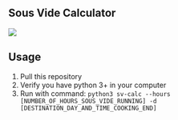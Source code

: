 ## Sous Vide Calculator
![](https://ae01.alicdn.com/kf/H574945a5e930411cabecd310a4db3f050/11L-Fit-Sous-Vide.jpg)
## Usage
  1. Pull this repository
  2. Verify you have python 3+ in your computer
  3. Run with command:
        `python3 sv-calc --hours [NUMBER_OF_HOURS_SOUS_VIDE_RUNNING] -d [DESTINATION_DAY_AND_TIME_COOKING_END]`
